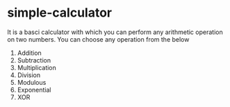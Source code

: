 # simple-calculator

It is a basci calculator with which you can perform any arithmetic operation on two numbers.
You can choose any operation from the below 
1. Addition
2. Subtraction
3. Multiplication
4. Division
5. Modulous
6. Exponential
7. XOR
